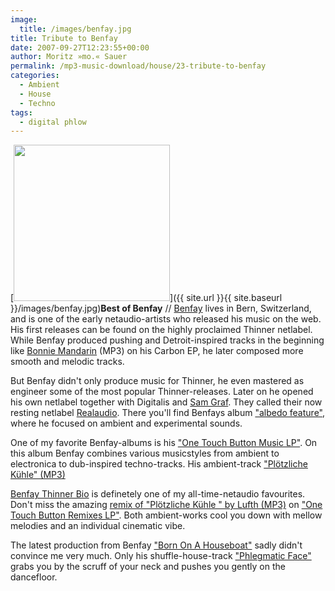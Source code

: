 ```yaml
---
image:
  title: /images/benfay.jpg
title: Tribute to Benfay
date: 2007-09-27T12:23:55+00:00
author: Moritz »mo.« Sauer
permalink: /mp3-music-download/house/23-tribute-to-benfay
categories:
  - Ambient
  - House
  - Techno
tags:
  - digital phlow
---
```

[<img src="{{ site.url }}{{ site.baseurl }}/images/benfay.jpg" alt="" title="benfay" width="250" height="250" class="alignleft size-medium wp-image-1597" />]({{ site.url }}{{ site.baseurl }}/images/benfay.jpg)**Best of Benfay** // [Benfay](http://www.benfay.com/) lives in Bern, Switzerland, and is one of the early netaudio-artists who released his music on the web. His first releases can be found on the highly proclaimed Thinner netlabel. While Benfay produced pushing and Detroit-inspired tracks in the beginning like [Bonnie Mandarin](http://de.scene.org/pub/music/groups/thinner/%5Bthn007%5D_b1_benfay-bonnie_mandarin.mp3) (MP3) on his Carbon EP, he later composed more smooth and melodic tracks.<!--more-->

<!--adsense-->

But Benfay didn't only produce music for Thinner, he even mastered as engineer some of the most popular Thinner-releases. Later on he opened his own netlabel together with Digitalis and [Sam Graf](http://sgis.ch/). They called their now resting netlabel [Realaudio](http://www.realaudio.ch/). There you'll find Benfays album ["albedo feature"](http://realaudio.ch/amb/raam007.html), where he focused on ambient and experimental sounds.

One of my favorite Benfay-albums is his ["One Touch Button Music LP"](http://thinner.cc/releases.php?r=thn054). On this album Benfay combines various musicstyles from ambient to electronica to dub-inspired techno-tracks. His ambient-track ["Plötzliche Kühle" (MP3)](http://de.scene.org/pub/music/groups/thinner/%5Bthn054%5D_08-benfay_-_pl%F6tzliche_k%FChle.mp3)
  
[Benfay Thinner Bio](http://thinner.cc/artists.php?id=3) is definetely one of my all-time-netaudio favourites. Don't miss the amazing [remix of "Plötzliche Kühle " by Lufth (MP3)](http://de.scene.org/pub/music/groups/thinner/%5Bthn060%5D_06-benfay_-_pl%F6tzliche_k%FChle_remix-lufth_remix.mp3) on ["One Touch Button Remixes LP"](http://thinner.cc/releases.php?r=thn060). Both ambient-works cool you down with mellow melodies and an individual cinematic vibe.

The latest production from Benfay ["Born On A Houseboat"](http://thinner.cc/releases.php?r=thn096) sadly didn't convince me very much. Only his shuffle-house-track ["Phlegmatic Face"](http://de.scene.org/pub/music/groups/thinner/%5Bthn096%5D-02-benfay_-_phlegmatic_face.mp3) grabs you by the scruff of your neck and pushes you gently on the dancefloor.
